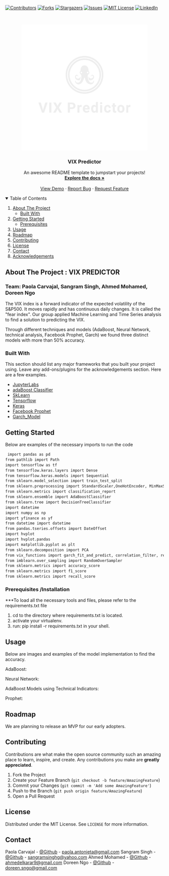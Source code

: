 
<!--
*** Thanks for checking out the Best-README-Template. If you have a suggestion
*** that would make this better, please fork the repo and create a pull request
*** or simply open an issue with the tag "enhancement".
*** Thanks again! Now go create something AMAZING! :D
-->



<!-- PROJECT SHIELDS -->
<!--
*** I'm using markdown "reference style" links for readability.
*** Reference links are enclosed in brackets [ ] instead of parentheses ( ).
*** See the bottom of this document for the declaration of the reference variables
*** for contributors-url, forks-url, etc. This is an optional, concise syntax you may use.
*** https://www.markdownguide.org/basic-syntax/#reference-style-links
-->
[![Contributors][contributors-shield]][contributors-url]
[![Forks][forks-shield]][forks-url]
[![Stargazers][stars-shield]][stars-url]
[![Issues][issues-shield]][issues-url]
[![MIT License][license-shield]][license-url]
[![LinkedIn][linkedin-shield]][linkedin-url]



<!-- PROJECT LOGO -->
<br />
<p align="center">
  <a href="https://github.com/othneildrew/Best-README-Template">
    <img src="Images/logo_transparent.png" alt="Logo" width="400" height="400">
  </a>

  <h3 align="center">VIX Predictor</h3>

  <p align="center">
    An awesome README template to jumpstart your projects!
    <br />
    <a href="https://github.com/othneildrew/Best-README-Template"><strong>Explore the docs »</strong></a>
    <br />
    <br />
    <a href="https://github.com/othneildrew/Best-README-Template">View Demo</a>
    ·
    <a href="https://github.com/othneildrew/Best-README-Template/issues">Report Bug</a>
    ·
    <a href="https://github.com/othneildrew/Best-README-Template/issues">Request Feature</a>
  </p>
</p>



<!-- TABLE OF CONTENTS -->
<details open="open">
  <summary>Table of Contents</summary>
  <ol>
    <li>
      <a href="#about-the-project">About The Project</a>
      <ul>
        <li><a href="#built-with">Built With</a></li>
      </ul>
    </li>
    <li>
      <a href="#getting-started">Getting Started</a>
      <ul>
        <li><a href="#prerequisites">Prerequisites</a></li>
      </ul>
    </li>
    <li><a href="#usage">Usage</a></li>
    <li><a href="#roadmap">Roadmap</a></li>
    <li><a href="#contributing">Contributing</a></li>
    <li><a href="#license">License</a></li>
    <li><a href="#contact">Contact</a></li>
    <li><a href="#acknowledgements">Acknowledgements</a></li>
  </ol>
</details>



<!-- ABOUT THE PROJECT -->
## About The Project : VIX PREDICTOR


### Team: Paola Carvajal, Sangram Singh, Ahmed Mohamed, Doreen Ngo

The VIX index is a forward indicator of the expected volatility of the S&P500. It moves rapidly and has continuous daily changes. It is called the "fear index". Our group applied Machine Learning and Time Series analysis to find a solution to predicting the VIX.

Through different techniques and models (AdaBoost, Neural Network, technical analysis, Facebook Prophet, Garch) we found three distinct models with more than 50% accuracy.


### Built With

This section should list any major frameworks that you built your project using. Leave any add-ons/plugins for the acknowledgements section. Here are a few examples.
* [JupyterLabs](https://jupyter.org)
* [adaBoost Classifier](https://scikit-learn.org/stable/modules/generated/sklearn.ensemble.AdaBoostClassifier.html)
* [SkLearn](https://scikit-learn.org/stable/)
* [Tensorflow](https://www.tensorflow.org/)
* [Keras](https://keras.io/)
* [Facebook Prophet](https://facebook.github.io/prophet/)
* [Garch_Model](https://arch.readthedocs.io/en/latest/univariate/generated/arch.univariate.base.ARCHModel.html)


<!-- GETTING STARTED -->
## Getting Started

Below are examples of the necessary imports to run the code

 ```sh
  import pandas as pd
from pathlib import Path
import tensorflow as tf
from tensorflow.keras.layers import Dense
from tensorflow.keras.models import Sequential
from sklearn.model_selection import train_test_split
from sklearn.preprocessing import StandardScaler,OneHotEncoder, MinMaxScaler
from sklearn.metrics import classification_report
from sklearn.ensemble import AdaBoostClassifier
from sklearn.tree import DecisionTreeClassifier
import datetime
import numpy as np
import yfinance as yf
from datetime import datetime
from pandas.tseries.offsets import DateOffset
import hvplot
import hvplot.pandas
import matplotlib.pyplot as plt
from sklearn.decomposition import PCA
from vix_functions import garch_fit_and_predict, correlation_filter, retrieve_yahoo_close, retrieve_yahoo_volume
from imblearn.over_sampling import RandomOverSampler
from sklearn.metrics import accuracy_score
from sklearn.metrics import f1_score
from sklearn.metrics import recall_score
  ```

### Prerequisites /Installation

***To load all the necessary tools and files, please refer to the requirements.txt file

1) cd to the directory where requirements.txt is located.
2) activate your virtualenv.
3) run: pip install -r requirements.txt in your shell.


<!-- USAGE EXAMPLES -->
## Usage

Below are images and examples of the model implementation to find the accuracy. 

AdaBoost:

Neural Network:

AdaBoost Models using Technical Indicators:

Prophet:




<!-- ROADMAP -->
## Roadmap

We are planning to release an MVP for our early adopters.



<!-- CONTRIBUTING -->
## Contributing

Contributions are what make the open source community such an amazing place to learn, inspire, and create. Any contributions you make are **greatly appreciated**.

1. Fork the Project
2. Create your Feature Branch (`git checkout -b feature/AmazingFeature`)
3. Commit your Changes (`git commit -m 'Add some AmazingFeature'`)
4. Push to the Branch (`git push origin feature/AmazingFeature`)
5. Open a Pull Request


<!-- LICENSE -->
## License

Distributed under the MIT License. See `LICENSE` for more information.



<!-- CONTACT -->
## Contact

Paola Carvajal - [@Github](https://github.com/paocarvajal1912) - paola.antonieta@gmail.com
Sangram Singh - [@Github](https://github.com/sangramsinghg) - sangramsinghg@yahoo.com
Ahmed Mohamed - [@Github](https://github.com/Ahmed-Mahjoub) -  ahmedelkarar9@gmail.com
Doreen Ngo - [@Github](https://github.com/ngomatterwhat) - doreen.sngo@gmail.com




<!-- MARKDOWN LINKS & IMAGES -->
<!-- https://www.markdownguide.org/basic-syntax/#reference-style-links -->
[contributors-shield]: https://img.shields.io/github/contributors/othneildrew/Best-README-Template.svg?style=for-the-badge
[contributors-url]: https://github.com/othneildrew/Best-README-Template/graphs/contributors
[forks-shield]: https://img.shields.io/github/forks/othneildrew/Best-README-Template.svg?style=for-the-badge
[forks-url]: https://github.com/othneildrew/Best-README-Template/network/members
[stars-shield]: https://img.shields.io/github/stars/othneildrew/Best-README-Template.svg?style=for-the-badge
[stars-url]: https://github.com/othneildrew/Best-README-Template/stargazers
[issues-shield]: https://img.shields.io/github/issues/othneildrew/Best-README-Template.svg?style=for-the-badge
[issues-url]: https://github.com/othneildrew/Best-README-Template/issues
[license-shield]: https://img.shields.io/github/license/othneildrew/Best-README-Template.svg?style=for-the-badge
[license-url]: https://github.com/othneildrew/Best-README-Template/blob/master/LICENSE.txt
[linkedin-shield]: https://img.shields.io/badge/-LinkedIn-black.svg?style=for-the-badge&logo=linkedin&colorB=555
[linkedin-url]: https://linkedin.com/in/othneildrew
[product-screenshot]: images/scr
